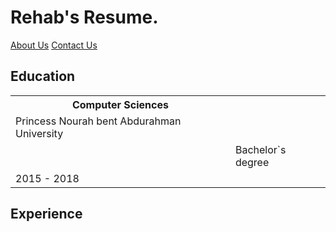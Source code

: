 # Rehab's Resume.

[About Us](about.md)      [Contact Us](contact.md)

<h2> Education </h2>

<table>
  <tr>
    <th>Computer Sciences</th>
  </tr>
  <tr>
  </tr>
  <tr>
    <td>Princess Nourah bent Abdurahman University</td>
  </tr>
  <tr>
  <td>
    <td>Bachelor`s degree</td>
  </td>
  </tr>
  <tr>
    <td>2015 - 2018</td>
  </tr>
</table>


<h2>Experience</h2>


